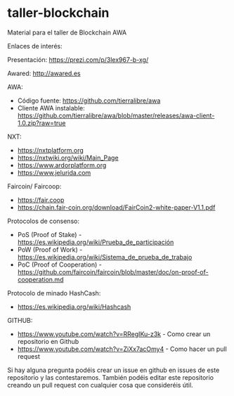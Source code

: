 # taller-blockchain
Material para el taller de Blockchain AWA

Enlaces de interés:

Presentación: https://prezi.com/p/3lex967-b-xg/

Awared: http://awared.es

AWA:

- Código fuente: https://github.com/tierralibre/awa
- Cliente AWA instalable: https://github.com/tierralibre/awa/blob/master/releases/awa-client-1.0.zip?raw=true

NXT:
- https://nxtplatform.org
- https://nxtwiki.org/wiki/Main_Page
- https://www.ardorplatform.org
- https://www.jelurida.com

Faircoin/ Faircoop:
- https://fair.coop
- https://chain.fair-coin.org/download/FairCoin2-white-paper-V1.1.pdf

Protocolos de consenso:
- PoS (Proof of Stake) - https://es.wikipedia.org/wiki/Prueba_de_participación
- PoW (Proof of Work) - https://es.wikipedia.org/wiki/Sistema_de_prueba_de_trabajo
- PoC (Proof of Cooperation) - https://github.com/faircoin/faircoin/blob/master/doc/on-proof-of-cooperation.md

Protocolo de minado HashCash:
- https://es.wikipedia.org/wiki/Hashcash

GITHUB:
- https://www.youtube.com/watch?v=RRegIKu-z3k - Como crear un repositorio en Github
- https://www.youtube.com/watch?v=ZiXx7acOmy4 - Como hacer un pull request

Si hay alguna pregunta podéis crear un issue en github en issues de este repositorio y las contestaremos. También podéis editar este repositorio creando un pull request con cualquier cosa que consideréis útil.
